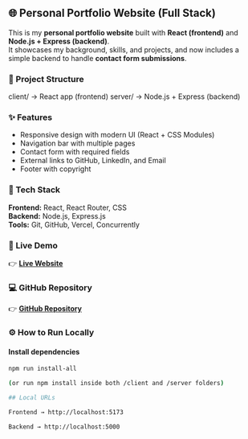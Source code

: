 ## 🌐 Personal Portfolio Website (Full Stack)

This is my **personal portfolio website** built with **React (frontend)** and **Node.js + Express (backend)**.  
It showcases my background, skills, and projects, and now includes a simple backend to handle **contact form submissions**.



### 📂 Project Structure

client/ → React app (frontend)
server/ → Node.js + Express (backend)




### ✨ Features
- Responsive design with modern UI (React + CSS Modules)  
- Navigation bar with multiple pages  
- Contact form with required fields  
- External links to GitHub, LinkedIn, and Email  
- Footer with copyright  



### 🧰 Tech Stack
**Frontend:** React, React Router, CSS  
**Backend:** Node.js, Express.js  
**Tools:** Git, GitHub, Vercel, Concurrently  



### 🚀 Live Demo
👉 [**Live Website**](https://my-portfolio-seven-sage-50.vercel.app/)



### 💻 GitHub Repository
👉 [**GitHub Repository**](https://github.com/jie-ui/my-portfolio/tree/main)



### ⚙️ How to Run Locally
####  Install dependencies  
```bash
npm run install-all

(or run npm install inside both /client and /server folders)

## Local URLs

Frontend → http://localhost:5173

Backend → http://localhost:5000
